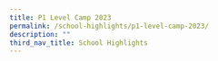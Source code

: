 ```yaml
---
title: P1 Level Camp 2023
permalink: /school-highlights/p1-level-camp-2023/
description: ""
third_nav_title: School Highlights
---
```


